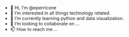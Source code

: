 - 👋 Hi, I’m @eperricone
- 👀 I’m interested in all things technology related.
- 🌱 I’m currently learning python and data visualization. 
- 💞️ I’m looking to collaborate on ...
- 📫 How to reach me ...

<!---
eperricone/eperricone is a ✨ special ✨ repository because its `README.md` (this file) appears on your GitHub profile.
You can click the Preview link to take a look at your changes.
--->
